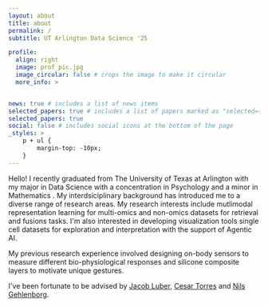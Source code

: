 ```yaml
---
layout: about
title: about
permalink: /
subtitle: UT Arlington Data Science '25

profile:
  align: right
  image: prof_pic.jpg
  image_circular: false # crops the image to make it circular
  more_info: >


news: true # includes a list of news items
selected_papers: true # includes a list of papers marked as "selected={true}"
selected_papers: true
social: false # includes social icons at the bottom of the page
_styles: >
    p + ul {
        margin-top: -10px;
    }
---
```


Hello! I recently graduated from The University of Texas at Arlington with my major in Data Science with a concentration in Psychology and a minor in Mathematics . My interdsiciplinary background has introduced me to a diverse range of research areas. My research interests include mutlimodal representation learning for multi-omics and non-omics datasets for retrieval and fusions tasks. I'm also interested in developing visualization tools single cell datasets for exploration and interpretation with the support of Agentic AI.

My previous research experience involved designing on-body sensors to measure different bio-physiological responses and silicone composite layers to motivate unique gestures. 

I've been fortunate to be advised by [Jacob Luber](https://luberlab.org/), [Cesar Torres](https://hybridatelier.uta.edu/) and [Nils Gehlenborg](https://hidivelab.org/).


<!-- Write your biography here. Tell the world about yourself. Link to your favorite [subreddit](http://reddit.com). You can put a picture in, too. The code is already in, just name your picture `prof_pic.jpg` and put it in the `img/` folder.

Put your address / P.O. box / other info right below your picture. You can also disable any of these elements by editing `profile` property of the YAML header of your `_pages/about.md`. Edit `_bibliography/papers.bib` and Jekyll will render your [publications page](/al-folio/publications/) automatically.

Link to your social media connections, too. This theme is set up to use [Font Awesome icons](https://fontawesome.com/) and [Academicons](https://jpswalsh.github.io/academicons/), like the ones below. Add your Facebook, Twitter, LinkedIn, Google Scholar, or just disable all of them. -->
